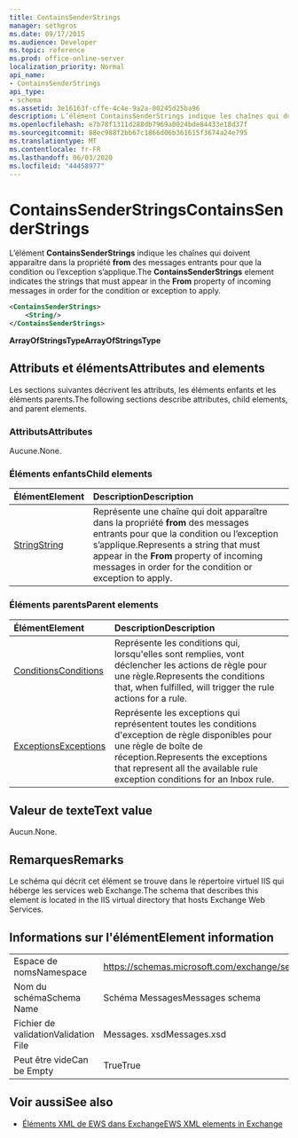 ```yaml
---
title: ContainsSenderStrings
manager: sethgros
ms.date: 09/17/2015
ms.audience: Developer
ms.topic: reference
ms.prod: office-online-server
localization_priority: Normal
api_name:
- ContainsSenderStrings
api_type:
- schema
ms.assetid: 3e16163f-cffe-4c4e-9a2a-00245d25ba96
description: L’élément ContainsSenderStrings indique les chaînes qui doivent apparaître dans la propriété from des messages entrants pour que la condition ou l’exception s’applique.
ms.openlocfilehash: e7b78f1311d288db7969a0024bde84433e18d37f
ms.sourcegitcommit: 88ec988f2bb67c1866d06b361615f3674a24e795
ms.translationtype: MT
ms.contentlocale: fr-FR
ms.lasthandoff: 06/03/2020
ms.locfileid: "44458977"
---
```

# <a name="containssenderstrings"></a><span data-ttu-id="dc759-103">ContainsSenderStrings</span><span class="sxs-lookup"><span data-stu-id="dc759-103">ContainsSenderStrings</span></span>

<span data-ttu-id="dc759-104">L’élément **ContainsSenderStrings** indique les chaînes qui doivent apparaître dans la propriété **from** des messages entrants pour que la condition ou l’exception s’applique.</span><span class="sxs-lookup"><span data-stu-id="dc759-104">The **ContainsSenderStrings** element indicates the strings that must appear in the **From** property of incoming messages in order for the condition or exception to apply.</span></span> 
  
```XML
<ContainsSenderStrings>
    <String/>
</ContainsSenderStrings>
```

 <span data-ttu-id="dc759-105">**ArrayOfStringsType**</span><span class="sxs-lookup"><span data-stu-id="dc759-105">**ArrayOfStringsType**</span></span>
## <a name="attributes-and-elements"></a><span data-ttu-id="dc759-106">Attributs et éléments</span><span class="sxs-lookup"><span data-stu-id="dc759-106">Attributes and elements</span></span>

<span data-ttu-id="dc759-107">Les sections suivantes décrivent les attributs, les éléments enfants et les éléments parents.</span><span class="sxs-lookup"><span data-stu-id="dc759-107">The following sections describe attributes, child elements, and parent elements.</span></span>
  
### <a name="attributes"></a><span data-ttu-id="dc759-108">Attributs</span><span class="sxs-lookup"><span data-stu-id="dc759-108">Attributes</span></span>

<span data-ttu-id="dc759-109">Aucune.</span><span class="sxs-lookup"><span data-stu-id="dc759-109">None.</span></span>
  
### <a name="child-elements"></a><span data-ttu-id="dc759-110">Éléments enfants</span><span class="sxs-lookup"><span data-stu-id="dc759-110">Child elements</span></span>

|<span data-ttu-id="dc759-111">**Élément**</span><span class="sxs-lookup"><span data-stu-id="dc759-111">**Element**</span></span>|<span data-ttu-id="dc759-112">**Description**</span><span class="sxs-lookup"><span data-stu-id="dc759-112">**Description**</span></span>|
|:-----|:-----|
|[<span data-ttu-id="dc759-113">String</span><span class="sxs-lookup"><span data-stu-id="dc759-113">String</span></span>](string.md) <br/> |<span data-ttu-id="dc759-114">Représente une chaîne qui doit apparaître dans la propriété **from** des messages entrants pour que la condition ou l’exception s’applique.</span><span class="sxs-lookup"><span data-stu-id="dc759-114">Represents a string that must appear in the **From** property of incoming messages in order for the condition or exception to apply.</span></span>  <br/> |
   
### <a name="parent-elements"></a><span data-ttu-id="dc759-115">Éléments parents</span><span class="sxs-lookup"><span data-stu-id="dc759-115">Parent elements</span></span>

|<span data-ttu-id="dc759-116">**Élément**</span><span class="sxs-lookup"><span data-stu-id="dc759-116">**Element**</span></span>|<span data-ttu-id="dc759-117">**Description**</span><span class="sxs-lookup"><span data-stu-id="dc759-117">**Description**</span></span>|
|:-----|:-----|
|[<span data-ttu-id="dc759-118">Conditions</span><span class="sxs-lookup"><span data-stu-id="dc759-118">Conditions</span></span>](conditions.md) <br/> |<span data-ttu-id="dc759-119">Représente les conditions qui, lorsqu'elles sont remplies, vont déclencher les actions de règle pour une règle.</span><span class="sxs-lookup"><span data-stu-id="dc759-119">Represents the conditions that, when fulfilled, will trigger the rule actions for a rule.</span></span>  <br/> |
|[<span data-ttu-id="dc759-120">Exceptions</span><span class="sxs-lookup"><span data-stu-id="dc759-120">Exceptions</span></span>](exceptions.md) <br/> |<span data-ttu-id="dc759-121">Représente les exceptions qui représentent toutes les conditions d'exception de règle disponibles pour une règle de boîte de réception.</span><span class="sxs-lookup"><span data-stu-id="dc759-121">Represents the exceptions that represent all the available rule exception conditions for an Inbox rule.</span></span>  <br/> |
   
## <a name="text-value"></a><span data-ttu-id="dc759-122">Valeur de texte</span><span class="sxs-lookup"><span data-stu-id="dc759-122">Text value</span></span>

<span data-ttu-id="dc759-123">Aucun.</span><span class="sxs-lookup"><span data-stu-id="dc759-123">None.</span></span>
  
## <a name="remarks"></a><span data-ttu-id="dc759-124">Remarques</span><span class="sxs-lookup"><span data-stu-id="dc759-124">Remarks</span></span>

<span data-ttu-id="dc759-125">Le schéma qui décrit cet élément se trouve dans le répertoire virtuel IIS qui héberge les services web Exchange.</span><span class="sxs-lookup"><span data-stu-id="dc759-125">The schema that describes this element is located in the IIS virtual directory that hosts Exchange Web Services.</span></span>
  
## <a name="element-information"></a><span data-ttu-id="dc759-126">Informations sur l'élément</span><span class="sxs-lookup"><span data-stu-id="dc759-126">Element information</span></span>

|||
|:-----|:-----|
|<span data-ttu-id="dc759-127">Espace de noms</span><span class="sxs-lookup"><span data-stu-id="dc759-127">Namespace</span></span>  <br/> |https://schemas.microsoft.com/exchange/services/2006/messages  <br/> |
|<span data-ttu-id="dc759-128">Nom du schéma</span><span class="sxs-lookup"><span data-stu-id="dc759-128">Schema Name</span></span>  <br/> |<span data-ttu-id="dc759-129">Schéma Messages</span><span class="sxs-lookup"><span data-stu-id="dc759-129">Messages schema</span></span>  <br/> |
|<span data-ttu-id="dc759-130">Fichier de validation</span><span class="sxs-lookup"><span data-stu-id="dc759-130">Validation File</span></span>  <br/> |<span data-ttu-id="dc759-131">Messages. xsd</span><span class="sxs-lookup"><span data-stu-id="dc759-131">Messages.xsd</span></span>  <br/> |
|<span data-ttu-id="dc759-132">Peut être vide</span><span class="sxs-lookup"><span data-stu-id="dc759-132">Can be Empty</span></span>  <br/> |<span data-ttu-id="dc759-133">True</span><span class="sxs-lookup"><span data-stu-id="dc759-133">True</span></span>  <br/> |
   
## <a name="see-also"></a><span data-ttu-id="dc759-134">Voir aussi</span><span class="sxs-lookup"><span data-stu-id="dc759-134">See also</span></span>



- [<span data-ttu-id="dc759-135">Éléments XML de EWS dans Exchange</span><span class="sxs-lookup"><span data-stu-id="dc759-135">EWS XML elements in Exchange</span></span>](ews-xml-elements-in-exchange.md)

